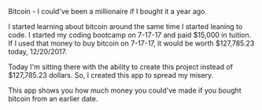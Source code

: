 Bitcoin - I could've been a millionaire if I bought it a year ago.

I started learning about bitcoin around the same time I started leaning to code. I started my coding bootcamp on 7-17-17 and paid $15,000 in tuition. If I used that money to buy bitcoin on 7-17-17, it would be worth $127,785.23 today, 12/20/2017.

Today I'm sitting there with the ability to create this project instead of $127,785.23 dollars. So, I created this app to spread my misery.

This app shows you how much money you could've made if you bought bitcoin from an earlier date. 
